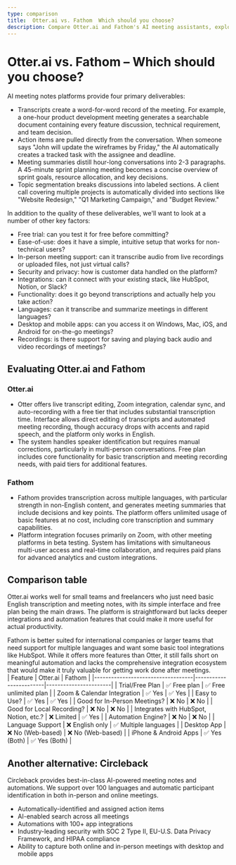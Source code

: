 ```yaml
---
type: comparison
title:  Otter.ai vs. Fathom  Which should you choose?
description: Compare Otter.ai and Fathom's AI meeting assistants, explore their key features, pricing, and discover Circleback as an alternative solution for meeting management.
---
```


# Otter.ai vs. Fathom – Which should you choose?  
AI meeting notes platforms provide four primary deliverables:  
  
* Transcripts create a word-for-word record of the meeting. For example, a one-hour product development meeting generates a searchable document containing every feature discussion, technical requirement, and team decision.  
* Action items are pulled directly from the conversation. When someone says "John will update the wireframes by Friday," the AI automatically creates a tracked task with the assignee and deadline.  
* Meeting summaries distill hour-long conversations into 2-3 paragraphs. A 45-minute sprint planning meeting becomes a concise overview of sprint goals, resource allocation, and key decisions.  
* Topic segmentation breaks discussions into labeled sections. A client call covering multiple projects is automatically divided into sections like "Website Redesign," "Q1 Marketing Campaign," and "Budget Review."  
  
In addition to the quality of these deliverables, we'll want to look at a number of other key factors:  
  
* Free trial: can you test it for free before committing?  
* Ease-of-use: does it have a simple, intuitive setup that works for non-technical users?  
* In-person meeting support: can it transcribe audio from live recordings or uploaded files, not just virtual calls?  
* Security and privacy: how is customer data handled on the platform?  
* Integrations: can it connect with your existing stack, like HubSpot, Notion, or Slack?  
* Functionality: does it go beyond transcriptions and actually help you take action?  
* Languages: can it transcribe and summarize meetings in different languages?  
* Desktop and mobile apps: can you access it on Windows, Mac, iOS, and Android for on-the-go meetings?  
* Recordings: is there support for saving and playing back audio and video recordings of meetings?    
## Evaluating Otter.ai and Fathom  
### Otter.ai
* Otter offers live transcript editing, Zoom integration, calendar sync, and auto-recording with a free tier that includes substantial transcription time. Interface allows direct editing of transcripts and automated meeting recording, though accuracy drops with accents and rapid speech, and the platform only works in English.
* The system handles speaker identification but requires manual corrections, particularly in multi-person conversations. Free plan includes core functionality for basic transcription and meeting recording needs, with paid tiers for additional features.

### Fathom
* Fathom provides transcription across multiple languages, with particular strength in non-English content, and generates meeting summaries that include decisions and key points. The platform offers unlimited usage of basic features at no cost, including core transcription and summary capabilities.
* Platform integration focuses primarily on Zoom, with other meeting platforms in beta testing. System has limitations with simultaneous multi-user access and real-time collaboration, and requires paid plans for advanced analytics and custom integrations.  
## Comparison table    
Otter.ai works well for small teams and freelancers who just need basic English transcription and meeting notes, with its simple interface and free plan being the main draws. The platform is straightforward but lacks deeper integrations and automation features that could make it more useful for actual productivity.

Fathom is better suited for international companies or larger teams that need support for multiple languages and want some basic tool integrations like HubSpot. While it offers more features than Otter, it still falls short on meaningful automation and lacks the comprehensive integration ecosystem that would make it truly valuable for getting work done after meetings.  
| Feature                           | Otter.ai               | Fathom                |
|-----------------------------------|------------------------|-----------------------|
| Trial/Free Plan                   | ✅ Free plan            | ✅ Free unlimited plan |
| Zoom & Calendar Integration       | ✅ Yes                  | ✅ Yes                |
| Easy to Use?                      | ✅ Yes                  | ✅ Yes                |
| Good for In-Person Meetings?      | ❌ No                   | ❌ No                 |
| Good for Local Recording?         | ❌ No                   | ❌ No                 |
| Integrates with HubSpot, Notion, etc.? | ❌ Limited           | ✅ Yes                |
| Automation Engine?                | ❌ No                   | ❌ No                 |
| Language Support                  | ❌ English only         | ✅ Multiple languages |
| Desktop App                       | ❌ No (Web-based)       | ❌ No (Web-based)     |
| iPhone & Android Apps             | ✅ Yes (Both)           | ✅ Yes (Both)         |  
## Another alternative: Circleback  
Circleback provides best-in-class AI-powered meeting notes and automations. We support over 100 languages and automatic participant identification in both in-person and online meetings.  
  
* Automatically-identified and assigned action items  
* AI-enabled search across all meetings  
* Automations with 100+ app integrations  
* Industry-leading security with SOC 2 Type II, EU-U.S. Data Privacy Framework, and HIPAA compliance  
* Ability to capture both online and in-person meetings with desktop and mobile apps  